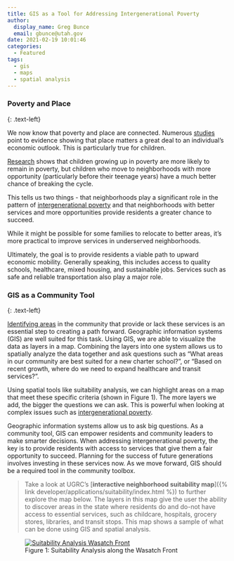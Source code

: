 ```yaml
---
title: GIS as a Tool for Addressing Intergenerational Poverty
author:
  display_name: Greg Bunce
  email: gbunce@utah.gov
date: 2021-02-19 10:01:46
categories:
  - Featured
tags:
  - gis
  - maps
  - spatial analysis
---
```


### Poverty and Place

{: .text-left}

We now know that poverty and place are connected. Numerous [studies](https://www.nytimes.com/2015/05/04/upshot/an-atlas-of-upward-mobility-shows-paths-out-of-poverty.html) point to evidence showing that place matters a great deal to an individual’s economic outlook. This is particularly true for children.

[Research](http://www.equality-of-opportunity.org/images/nbhds_exec_summary.pdf) shows that children growing up in poverty are more likely to remain in poverty, but children who move to neighborhoods with more opportunity (particularly before their teenage years) have a much better chance of breaking the cycle.

This tells us two things - that neighborhoods play a significant role in the pattern of [intergenerational poverty](https://jobs.utah.gov/edo/intergenerational/index.html) and that neighborhoods with better services and more opportunities provide residents a greater chance to succeed.

While it might be possible for some families to relocate to better areas, it’s more practical to improve services in underserved neighborhoods.

Ultimately, the goal is to provide residents a viable path to upward economic mobility. Generally speaking, this includes access to quality schools, healthcare, mixed housing, and sustainable jobs. Services such as safe and reliable transportation also play a major role.

### GIS as a Community Tool

{: .text-left}

[Identifying areas](https://www.nytimes.com/interactive/2015/05/03/upshot/the-best-and-worst-places-to-grow-up-how-your-area-compares.html) in the community that provide or lack these services is an essential step to creating a path forward. Geographic information systems (GIS) are well suited for this task. Using GIS, we are able to visualize the data as layers in a map. Combining the layers into one system allows us to spatially analyze the data together and ask questions such as “What areas in our community are best suited for a new charter school?”, or “Based on recent growth, where do we need to expand healthcare and transit services?”.

Using spatial tools like suitability analysis, we can highlight areas on a map that meet these specific criteria (shown in Figure 1). The more layers we add, the bigger the questions we can ask. This is powerful when looking at complex issues such as [intergenerational poverty](https://jobs.utah.gov/edo/intergenerational/whatisigp.pdf).

Geographic information systems allow us to ask big questions. As a community tool, GIS can empower residents and community leaders to make smarter decisions. When addressing intergenerational poverty, the key is to provide residents with access to services that give them a fair opportunity to succeed. Planning for the success of future generations involves investing in these services now. As we move forward, GIS should be a required tool in the community toolbox.

> Take a look at UGRC’s [**interactive neighborhood suitability map**]({% link developer/applications/suitability/index.html %}) to further explore the map below. The layers in this map give the user the ability to discover areas in the state where residents do and do-not have access to essential services, such as childcare, hospitals, grocery stores, libraries, and transit stops. This map shows a sample of what can be done using GIS and spatial analysis.

<div class="flex flex--around">
  <figure class="caption">
    <a href="{% link developer/applications/suitability/index.html %}"><img class="caption__image" src="{% link images/suitability_analysis_wasatchfront.png %}" alt="Suitability Analysis Wasatch Front" loading="lazy" /></a>
    <figcaption class="caption__text">Figure 1: Suitability Analysis along the Wasatch Front</figcaption>
  </figure>
</div>
